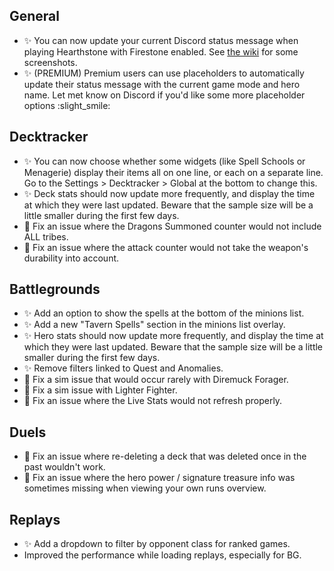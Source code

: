 ## General

-   ✨ You can now update your current Discord status message when playing Hearthstone with Firestone enabled. See [the wiki](https://github.com/Zero-to-Heroes/firestone/wiki/Firestone-features#general) for some screenshots.
-   ✨ (PREMIUM) Premium users can use placeholders to automatically update their status message with the current game mode and hero name. Let met know on Discord if you'd like some more placeholder options :slight_smile:

## Decktracker

-   ✨ You can now choose whether some widgets (like Spell Schools or Menagerie) display their items all on one line, or each on a separate line. Go to the Settings > Decktracker > Global at the bottom to change this.
-   ✨ Deck stats should now update more frequently, and display the time at which they were last updated. Beware that the sample size will be a little smaller during the first few days.
-   🐞 Fix an issue where the Dragons Summoned counter would not include ALL tribes.
-   🐞 Fix an issue where the attack counter would not take the weapon's durability into account.

## Battlegrounds

-   ✨ Add an option to show the spells at the bottom of the minions list.
-   ✨ Add a new "Tavern Spells" section in the minions list overlay.
-   ✨ Hero stats should now update more frequently, and display the time at which they were last updated. Beware that the sample size will be a little smaller during the first few days.
-   ✨ Remove filters linked to Quest and Anomalies.
-   🐞 Fix a sim issue that would occur rarely with Diremuck Forager.
-   🐞 Fix a sim issue with Lighter Fighter.
-   🐞 Fix an issue where the Live Stats would not refresh properly.

## Duels

-   🐞 Fix an issue where re-deleting a deck that was deleted once in the past wouldn't work.
-   🐞 Fix an issue where the hero power / signature treasure info was sometimes missing when viewing your own runs overview.

## Replays

-   ✨ Add a dropdown to filter by opponent class for ranked games.
-   Improved the performance while loading replays, especially for BG.
